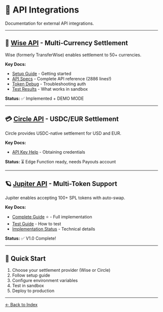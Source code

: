 # 🔌 API Integrations

Documentation for external API integrations.

---

## 🏦 [Wise API](./wise/) - Multi-Currency Settlement

Wise (formerly TransferWise) enables settlement to 50+ currencies.

**Key Docs:**
- [Setup Guide](./wise/setup-guide.md) - Getting started
- [API Specs](./wise/api-specs.md) - Complete API reference (2886 lines!)
- [Token Debug](./wise/token-debug.md) - Troubleshooting auth
- [Test Results](./wise/test-results.md) - What works in sandbox

**Status:** ✅ Implemented + DEMO MODE

---

## 💳 [Circle API](./circle/) - USDC/EUR Settlement

Circle provides USDC-native settlement for USD and EUR.

**Key Docs:**
- [API Key Help](./circle/key-help.md) - Obtaining credentials

**Status:** ⏳ Edge Function ready, needs Payouts account

---

## 🪐 [Jupiter API](./jupiter/) - Multi-Token Support

Jupiter enables accepting 100+ SPL tokens with auto-swap.

**Key Docs:**
- [Complete Guide](./jupiter/complete.md) ⭐ - Full implementation
- [Test Guide](./jupiter/test-guide.md) - How to test
- [Implementation Status](./jupiter/implementation-status.md) - Technical details

**Status:** ✅ V1.0 Complete!

---

## 🎯 Quick Start

1. Choose your settlement provider (Wise or Circle)
2. Follow setup guide
3. Configure environment variables
4. Test in sandbox
5. Deploy to production

---

[← Back to Index](../../INDEX.md)

